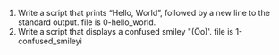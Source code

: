  1. Write a script that prints “Hello, World”, followed by a new line to the standard output. file is 0-hello_world.
 2. Write a script that displays a confused smiley "(Ôo)'. file is 1-confused_smileyi
